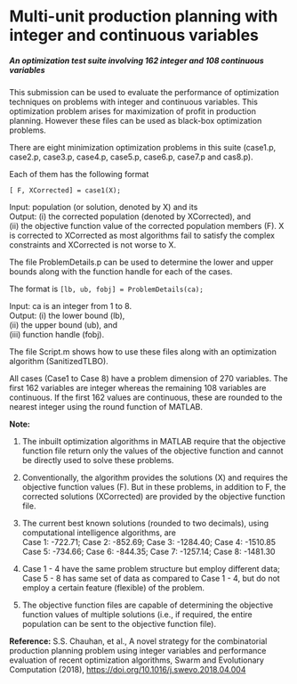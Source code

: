 # Multi-unit production planning with integer and continuous variables
##### An optimization test suite involving 162 integer and 108 continuous variables

This submission can be used to evaluate the performance of optimization techniques on problems with integer and continuous variables. This optimization problem arises for maximization of profit in production planning. However these files can be used as black-box optimization problems.

There are eight minimization optimization problems in this suite (case1.p, case2.p, case3.p, case4.p, case5.p, case6.p, case7.p and cas8.p).

Each of them has the following format
```
[ F, XCorrected] = case1(X);
```
Input: population (or solution, denoted by X) and its <br/>
Output: (i) the corrected population (denoted by XCorrected), and <br/>
        (ii) the objective function value of the corrected population members (F). X is corrected to XCorrected as most algorithms fail to satisfy the complex constraints and XCorrected is not worse to X.

The file ProblemDetails.p can be used to determine the lower and upper bounds along with the function handle for each of the cases.

The format is `[lb, ub, fobj] = ProblemDetails(ca);`

Input: ca is an integer from 1 to 8. <br/>
Output: (i) the lower bound (lb), <br/>
        (ii) the upper bound (ub), and <br/>
        (iii) function handle (fobj).

The file Script.m shows how to use these files along with an optimization algorithm (SanitizedTLBO).

All cases (Case1 to Case 8) have a problem dimension of 270 variables. The first 162 variables are integer whereas the remaining 108 variables are continuous. If the first 162 values are continuous, these are rounded to the nearest integer using the round function of MATLAB.

**Note:**

  1. The inbuilt optimization algorithms in MATLAB require that the objective function file return only the values of the objective function and cannot be directly used to solve these problems.

  2. Conventionally, the algorithm provides the solutions (X) and requires the objective function values (F). But in these problems, in addition to F, the corrected solutions (XCorrected) are provided by the objective function file.

  3. The current best known solutions (rounded to two decimals), using computational intelligence algorithms, are <br />
  Case 1: -722.71; Case 2: -852.69; Case 3: -1284.40; Case 4: -1510.85 <br />
  Case 5: -734.66; Case 6: -844.35; Case 7: -1257.14; Case 8: -1481.30

  4. Case 1 - 4 have the same problem structure but employ different data; Case 5 - 8 has same set of data as compared to Case 1 - 4, but do not employ a certain feature (flexible) of the problem.

  5. The objective function files are capable of determining the objective function values of multiple solutions (i.e., if required, the entire population can be sent to the objective function file).

**Reference:** S.S. Chauhan, et al., A novel strategy for the combinatorial production planning problem using integer variables and performance evaluation of recent optimization algorithms, Swarm and Evolutionary Computation (2018), 
https://doi.org/10.1016/j.swevo.2018.04.004 
